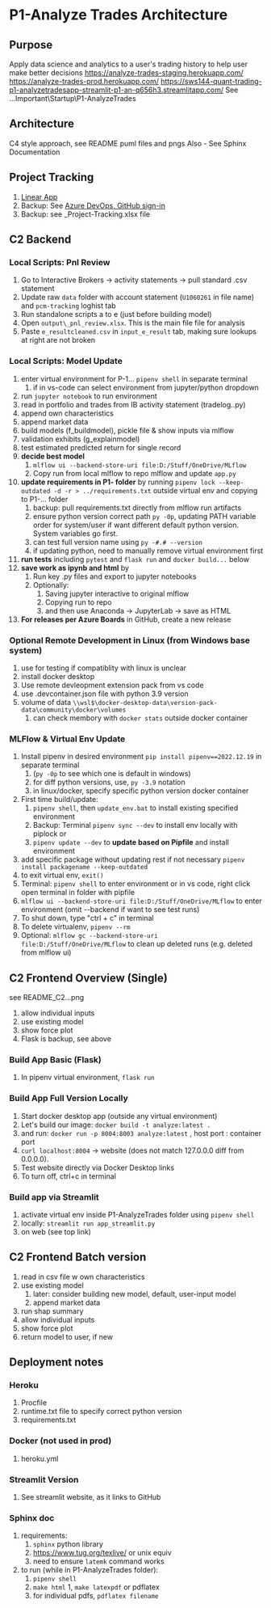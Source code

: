 # P1-Analyze Trades Architecture

## Purpose

Apply data science and analytics to a user's trading history to help user make better decisions
<https://analyze-trades-staging.herokuapp.com/>
<https://analyze-trades-prod.herokuapp.com/>
<https://sws144-quant-trading-p1-analyzetradesapp-streamlit-p1-an-q656h3.streamlitapp.com/>
See ...Important\Startup\P1-AnalyzeTrades

## Architecture

C4 style approach, see README puml files and pngs
Also - See Sphinx Documentation

## Project Tracking

1. [Linear App](https://linear.app/sws144/team/SWS/projects/active)
1. Backup: See [Azure DevOps, GitHub sign-in](https://dev.azure.com/swang4331/P1-AnalyzeTrades/_backlogs/backlog/P1-AnalyzeTrades%20Team/Features/?showParents=true)
1. Backup: see _Project-Tracking.xlsx file

## C2 Backend

### Local Scripts: Pnl Review

1. Go to Interactive Brokers -> activity statements -> pull standard .csv statement
1. Update raw `data` folder with account statement (`U1060261` in file name) and `pcm-tracking` loghist tab
1. Run standalone scripts a to e (just before building model)
1. Open `output\_pnl_review.xlsx`. This is the main file file for analysis
1. Paste `e_resultcleaned.csv` in `input_e_result` tab, making sure lookups at right are not broken

### Local Scripts: Model Update

1. enter virtual environment for P-1... `pipenv shell` in separate terminal
    1. if in vs-code can select environment from jupyter/python dropdown
1. run `jupyter notebook` to run environment
1. read in portfolio and trades from IB activity statement (tradelog..py)
1. append own characteristics
1. append market data
1. build models (f_buildmodel), pickle file & show inputs via mlflow
1. validation exhibits (g_explainmodel)
1. test estimated predicted return for single record
1. **decide best model**
    1. `mlflow ui --backend-store-uri file:D:/Stuff/OneDrive/MLflow`
    1. Copy run from local mlflow to repo mlflow and update `app.py`
1. **update requirements in P1- folder** by running `pipenv lock --keep-outdated -d -r > ../requirements.txt` outside virtual env and copying to P1-... folder
    1. backup: pull requirements.txt directly from mlflow run artifacts
    1. ensure python version correct path `py -0p`, updating PATH variable order for system/user if want different default python version. System
    variables go first.
    1. can test full version name using `py -#.# --version`
    1. if updating python, need to manually remove virtual environment first
1. **run tests** including `pytest` and `flask run` and `docker build...` below
1. **save work as ipynb and html** by
    1. Run key .py files and export to jupyter notebooks
    1. Optionally:
        1. Saving jupyter interactive to original mlflow
        1. Copying run to repo
        1. and then use Anaconda -> JupyterLab -> save as HTML
1. **For releases per Azure Boards** in GitHub, create a new release

### Optional Remote Development in Linux (from Windows base system)

1. use for testing if compatiblity with linux is unclear
1. install docker desktop
1. Use remote devleopment extension pack from vs code
1. use .devcontainer.json file with python 3.9 version 
1. volume of data `\\wsl$\docker-desktop-data\version-pack-data\community\docker\volumes`
    1. can check membory with `docker stats` outside docker container

### MLFlow & Virtual Env Update

1. Install pipenv in desired environment `pip install pipenv==2022.12.19` in separate terminal
    1. (`py -0p` to see which one is default in windows) 
    1. for diff python versions, use, `py -3.9` notation
    1. in linux/docker, specify specific python version docker container
1. First time build/update:
    1. `pipenv shell`, then `update_env.bat` to install existing specified environment
    1. Backup: Terminal `pipenv sync --dev` to install env locally with piplock or 
    1. `pipenv update --dev` to **update based on Pipfile** and install environment
1. add specific package without updating rest if not necessary `pipenv install packagename --keep-outdated`
1. to exit virtual env, `exit()`
1. Terminal: `pipenv shell` to enter environment or in vs code, right click open terminal in folder with pipfile
1. `mlflow ui --backend-store-uri file:D:/Stuff/OneDrive/MLflow` to enter environment (omit --backend if want to see test runs)
1. To shut down, type "ctrl + c" in terminal
1. To delete virtualenv, `pipenv --rm`
1. Optional: `mlflow gc --backend-store-uri file:D:/Stuff/OneDrive/MLflow` to clean up deleted runs (e.g. deleted from mlflow ui)

## C2 Frontend Overview (Single)

see README_C2...png

1. allow individual inputs
1. use existing model
1. show force plot
1. Flask is backup, see above

### Build App Basic (Flask)

1. In pipenv virtual environment, `flask run`

### Build App Full Version Locally

1. Start docker desktop app (outside any virtual environment)
1. Let's build our image: `docker build -t analyze:latest .`
1. and run: `docker run -p 8004:8003 analyze:latest` ,  host port : container port
1. `curl localhost:8004` -> website (does not match 127.0.0.0 diff from 0.0.0.0).
1. Test website directly via Docker Desktop links
1. To turn off, ctrl+c in terminal

### Build app via Streamlit

1. activate virtual env inside P1-AnalyzeTrades folder using `pipenv shell`  
1. locally: `streamlit run app_streamlit.py`
1. on web (see top link)

## C2 Frontend Batch version

1. read in csv file w own characteristics
1. use existing model
    1. later: consider building new model, default, user-input model
    1. append market data
1. run shap summary
1. allow individual inputs
1. show force plot
1. return model to user, if new

## Deployment notes

### Heroku

1. Procfile
1. runtime.txt file to specify correct python version
1. requirements.txt

### Docker (not used in prod)

1. heroku.yml

### Streamlit Version

1. See streamlit website, as it links to GitHub

### Sphinx doc

1. requirements:
    1. `sphinx` python library
    1. https://www.tug.org/texlive/ or unix equiv
    1. need to ensure `latemk` command works
1. to run (while in P1-AnalyzeTrades folder):
    1. `pipenv shell`
    1. `make html`
    1, `make latexpdf` or pdflatex
    1. for individual pdfs, `pdflatex filename`
